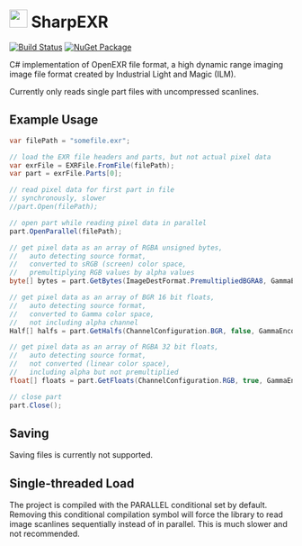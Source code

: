 
# <img src="https://www.openexr.com/images/exr_logo2.jpg" height="32"> SharpEXR

[![Build Status](https://travis-ci.com/KevinGliewe/SharpEXR.svg?branch=master)](https://travis-ci.com/KevinGliewe/SharpEXR)
[![NuGet Package](https://img.shields.io/nuget/v/SharpEXR.svg)](https://www.nuget.org/packages/SharpEXR)



C# implementation of OpenEXR file format, a high dynamic range imaging image file format created by Industrial Light and Magic (ILM).

Currently only reads single part files with uncompressed scanlines.

## Example Usage

```cs
var filePath = "somefile.exr";

// load the EXR file headers and parts, but not actual pixel data
var exrFile = EXRFile.FromFile(filePath);
var part = exrFile.Parts[0];

// read pixel data for first part in file
// synchronously, slower
//part.Open(filePath);

// open part while reading pixel data in parallel
part.OpenParallel(filePath);

// get pixel data as an array of RGBA unsigned bytes,
//   auto detecting source format,
//   converted to sRGB (screen) color space,
//   premultiplying RGB values by alpha values
byte[] bytes = part.GetBytes(ImageDestFormat.PremultipliedBGRA8, GammaEncoding.sRGB);

// get pixel data as an array of BGR 16 bit floats,
//   auto detecting source format,
//   converted to Gamma color space,
//   not including alpha channel
Half[] halfs = part.GetHalfs(ChannelConfiguration.BGR, false, GammaEncoding.Gamma, false);

// get pixel data as an array of RGBA 32 bit floats,
//   auto detecting source format,
//   not converted (linear color space),
//   including alpha but not premultiplied
float[] floats = part.GetFloats(ChannelConfiguration.RGB, true, GammaEncoding.Linear, true);

// close part
part.Close();
```

## Saving

Saving files is currently not supported.

## Single-threaded Load

The project is compiled with the PARALLEL conditional set by default. Removing this conditional compilation symbol will force the library to read image scanlines sequentially instead of in parallel. This is much slower and not recommended.